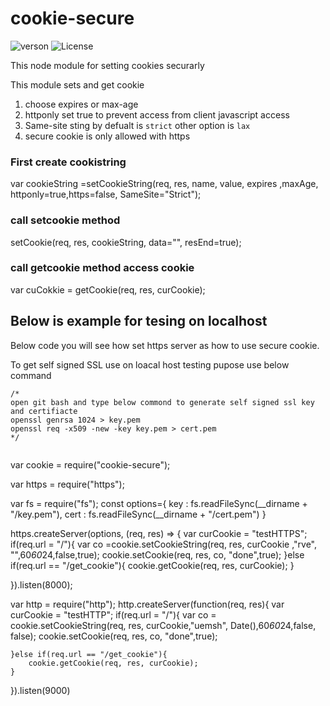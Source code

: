 # cookie-secure
![verson](https://img.shields.io/badge/version-1.0.2-green.svg)
![License](https://img.shields.io/badge/License-MIT-yellowgreen.svg)


This node module for setting cookies securarly

This module sets and get cookie 
1. choose expires or max-age
2. httponly set true to prevent access from client javascript access
3. Same-site sting by defualt is `strict` other option is `lax`
4. secure cookie is only allowed with https

 
### First create cookistring 
var cookieString =setCookieString(req, res, name, value, expires ,maxAge, httponly=true,https=false, SameSite="Strict");

### call setcookie method
setCookie(req, res, cookieString, data="",  resEnd=true);

### call getcookie method access cookie 
var cuCokkie = getCookie(req, res, curCookie);



## Below is example for tesing on localhost

Below code you will see how set https server as how to use secure cookie. 

To get self signed SSL use on loacal host testing pupose use below command
```
/*
open git bash and type below commond to generate self signed ssl key and certifiacte
openssl genrsa 1024 > key.pem
openssl req -x509 -new -key key.pem > cert.pem
*/


```
var cookie = require("cookie-secure");

var https = require("https");

var fs = require("fs");
const options={
    key : fs.readFileSync(__dirname + "/key.pem"),
    cert : fs.readFileSync(__dirname + "/cert.pem")
}

https.createServer(options, (req, res) => {
    var curCookie = "testHTTPS";
    if(req.url = "/"){
        var co =cookie.setCookieString(req, res, curCookie ,"rve", "",60*60*24,false,true);
        cookie.setCookie(req, res, co, "done",true);
    }else if(req.url == "/get_cookie"){
        cookie.getCookie(req, res, curCookie);
    }

  }).listen(8000);


var http = require("http");
http.createServer(function(req, res){
    var curCookie = "testHTTP";
    if(req.url = "/"){
        var co = cookie.setCookieString(req, res,  curCookie,"uemsh", Date(),60*60*24,false, false);
        cookie.setCookie(req, res, co, "done",true);
       
    }else if(req.url == "/get_cookie"){
        cookie.getCookie(req, res, curCookie);
    }
}).listen(9000)
```
